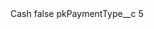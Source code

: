 <?xml version="1.0" encoding="UTF-8"?>
<CustomMetadata xmlns="http://soap.sforce.com/2006/04/metadata" xmlns:xsi="http://www.w3.org/2001/XMLSchema-instance" xmlns:xsd="http://www.w3.org/2001/XMLSchema">
    <label>Cash</label>
    <protected>false</protected>
    <values>
        <field>pkPaymentType__c</field>
        <value xsi:type="xsd:string">5</value>
    </values>
</CustomMetadata>
